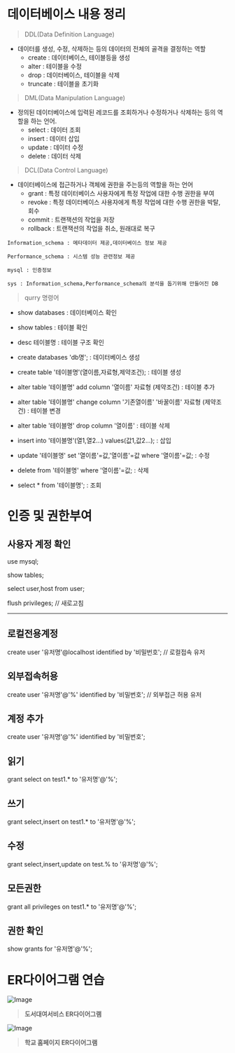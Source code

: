 # 데이터베이스 내용 정리

> DDL(Data Definition Language)
+ 데이터를 생성, 수정, 삭제하는 등의 데이터의 전체의 골격을 결정하는 역할
  + create : 데이터베이스, 테이블등을 생성
  + alter : 테이블을 수정
  + drop : 데이터베이스, 테이블을 삭제
  + truncate : 테이블을 초기화

> DML(Data Manipulation Language)
+ 정의된 데이터베이스에 입력된 레코드를 조회하거나 수정하거나 삭제하는 등의 역할을 하는 언어.
  + select : 데이터 조회
  + insert : 데이터 삽입
  + update : 데이터 수정
  + delete : 데이터 삭제

> DCL(Data Control Language)
+ 데이터베이스에 접근하거나 객체에 권한을 주는등의 역할을 하는 언어
  + grant : 특정 데이터베이스 사용자에게 특정 작업에 대한 수행 권한을 부여
  + revoke : 특정 데이터베이스 사용자에게 특정 작업에 대한 수행 권한을 박탈, 회수
  + commit : 트랜잭션의 작업을 저장
  + rollback : 트랜잭션의 작업을 취소, 원래대로 복구

`Information_schema : 메타데이터 제공,데이터베이스 정보 제공`

`Performance_schema : 시스템 성능 관련정보 제공`

`mysql : 인증정보`

`sys : Information_schema,Performance_schema의 분석을 돕기위해 만들어진 DB`


> qurry 명령어
  + show databases : 데이터베이스 확인
  + show tables : 테이블 확인
  + desc 테이블명 : 테이블 구조 확인

  + create databases 'db명'; : 데이터베이스 생성
  + create table '테이블명'(열이름,자료형,제약조건); : 테이블 생성
  + alter table '테이블명' add column '열이름' 자료형 (제약조건) : 테이블 추가 
  + alter table '테이블명' change column '기존열이름' '바꿀이름' 자료형 (제약조건) : 테이블 변경
  + alter table '테이블명' drop column '열이름' : 테이블 삭제

  + insert into '테이블명'(열1,열2...) values(값1,값2...);  : 삽입
  + update '테이블명' set '열이름'=값,'열이름'=값 where '열이름'=값;  : 수정
  + delete from '테이블명' where '열이름'=값; : 삭제
  + select * from '테이블명'; : 조회

# 인증 및 권한부여

**사용자 계정 확인**
-----------------------
use mysql;

show tables;

select user,host from user;

flush privileges;	// 새로고침

-----------
**로컬전용계정**
-----------
create user '유저명'@localhost identified by '비밀번호'; // 로컬접속 유저


**외부접속허용**
-----------
create user '유저명'@'%' identified by '비밀번호';	// 외부접근 허용 유저

**계정 추가**
-----------
create user '유저명'@'%' identified by '비밀번호';

**읽기**
-----------
grant select on test1.* to '유저명'@'%';

**쓰기**
-----------
grant select,insert on test1.* to '유저명'@'%';

**수정**
-----------
grant select,insert,update on test.% to '유저명'@'%';

**모든권한**
-----------
grant all privileges on test1.* to '유저명'@'%';

**권한 확인**
-----------
show grants for '유저명'@'%';

# ER다이어그램 연습

![Image](https://github.com/user-attachments/assets/1f9597a0-1392-43b5-ac62-f1871a16b6ef)
> **도서대여서비스 ER다이어그램**

![Image](https://github.com/user-attachments/assets/b6911845-67d7-41b7-b6d4-60596cc4a53b)
> **학교 홈페이지 ER다이어그램**
